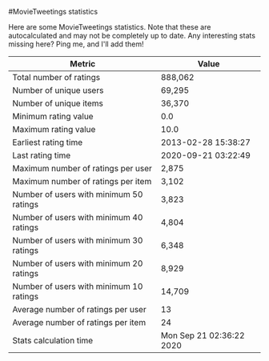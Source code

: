 #MovieTweetings statistics

Here are some MovieTweetings statistics. Note that these are autocalculated and may not be completely up to date. Any interesting stats missing here? Ping me, and I'll add them!

Metric | Value
--- | ---
Total number of ratings                 | 888,062
Number of unique users                  | 69,295
Number of unique items                  | 36,370
Minimum rating value                    | 0.0
Maximum rating value                    | 10.0
Earliest rating time                    | 2013-02-28 15:38:27
Last rating time                        | 2020-09-21 03:22:49
Maximum number of ratings per user      | 2,875
Maximum number of ratings per item      | 3,102
Number of users with minimum 50 ratings | 3,823
Number of users with minimum 40 ratings | 4,804
Number of users with minimum 30 ratings | 6,348
Number of users with minimum 20 ratings | 8,929
Number of users with minimum 10 ratings | 14,709
Average number of ratings per user      | 13
Average number of ratings per item      | 24
Stats calculation time                  | Mon Sep 21 02:36:22 2020

